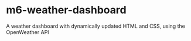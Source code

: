 # m6-weather-dashboard
A weather dashboard with dynamically updated HTML and CSS, using the OpenWeather API
